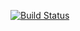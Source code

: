 [![Build Status](https://travis-ci.com/Darleenie/CSE110LAB5.svg?branch=master)](https://travis-ci.com/Darleenie/CSE110LAB5)